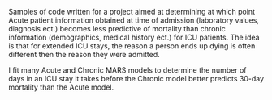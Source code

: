 Samples of code written for a project aimed at determining at which point 
Acute patient information obtained at time of admission (laboratory
values, diagnosis ect.) becomes less predictive of mortality
than chronic information (demographics, medical history ect.) for 
ICU patients. The idea is that for extended ICU stays, the reason
a person ends up dying is often different then the reason they were
admitted. 

I fit many Acute and Chronic MARS models to determine the number of days
in an ICU stay it takes before the Chronic model better predicts 30-day
mortality than the Acute model. 

